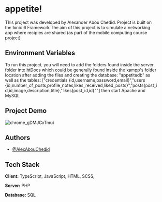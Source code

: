 # appetite!

This project was developed by Alexander Abou Chedid.
Project is built on the Ionic 6 Framework
The aim of this project is to simulate a networking app where recipies are shared (as part of the mobile computing course project)


## Environment Variables

To run this project, you will need to add the folders found inside the server folder into htDocs which could be generally found inside the xampp's folder location 
after adding the files and creating the database: "appetitedb" as well as the tables: ["credentials {id,username,password,email}","users {id,number_of_posts,profile_notes,likes_received,liked_posts}","posts{post_id,id,image,description,title},"likes{post_id,id}""]
then start Apache and MySQL


## Project Demo
![chrome_gDMJCxTmui](https://user-images.githubusercontent.com/91462076/166966142-a0e65e0e-2ccc-4942-bcfb-16053ed19952.gif)


## Authors


- [@AlexAbouChedid](https://github.com/CodeWithAlexander)


## Tech Stack

**Client:** TypeScript, JavaScript, HTML, SCSS, 

**Server:** PHP

**Database:** SQL
